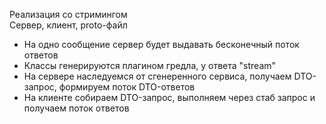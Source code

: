 Реализация  со стримингом  
Сервер, клиент, proto-файл  

* На одно сообщение сервер будет выдавать бесконечный поток ответов  
* Классы генерируются плагином гредла, у ответа "stream"
* На сервере наследуемся от сгенеренного сервиса, получаем DTO-запрос, формируем поток DTO-ответов
* На клиенте собираем DTO-запрос, выполняем через стаб запрос и получаем поток ответов
